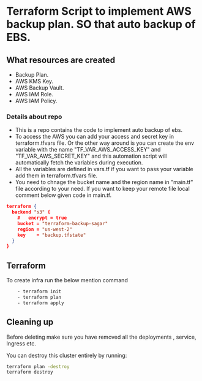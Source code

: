 # Terraform Script to implement AWS backup plan. SO that auto backup of EBS.

## What resources are created 
- Backup Plan.
- AWS KMS Key.
- AWS Backup Vault.
- AWS IAM Role.
- AWS IAM Policy.

### Details about repo 
- This is a repo contains the code to implement auto backup of ebs.
- To access the AWS you can add your access and secret key in terraform.tfvars file. Or the other way around is you can create the env variable with the name "TF_VAR_AWS_ACCESS_KEY" and "TF_VAR_AWS_SECRET_KEY" and this automation script will automatically fetch the variables during execution. 
- All the variables are defined in vars.tf if you want to pass your variable add them in terraform.tfvars file. 
- You need to chnage the bucket name and the region name in "main.tf" file according to your need. If you want to keep your remote file local comment below given code in main.tf.

```json
terraform {
  backend "s3" {
    #   encrypt = true 
    bucket = "terraform-backup-sagar"
    region = "us-west-2"
    key    = "backup.tfstate"
  }
}
```

## Terraform 
To create infra run the below mention command

```sh
    - terraform init
    - terraform plan
    - terraform apply    
```
## Cleaning up

Before deleting make sure you have removed all the deployments , service, Ingress etc. 

You can destroy this cluster entirely by running:

```sh
terraform plan -destroy
terraform destroy  
```
